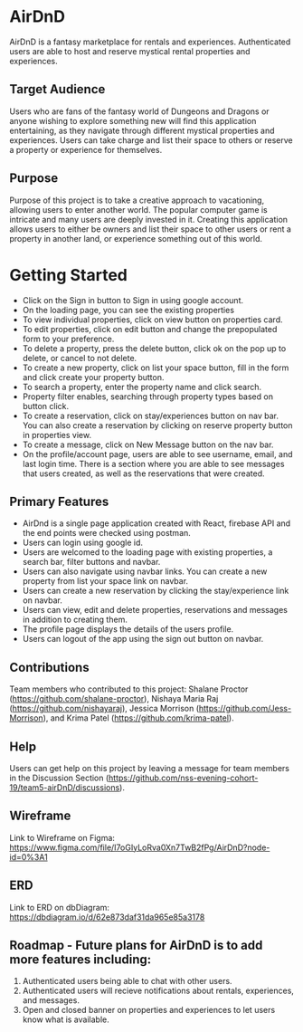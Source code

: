 # AirDnD

AirDnD is a fantasy marketplace for rentals and experiences. Authenticated users are able to host and reserve mystical rental properties and experiences.

## Target Audience

Users who are fans of the fantasy world of Dungeons and Dragons or anyone wishing to explore something new will find this application entertaining, as they navigate through different mystical properties and experiences. Users can take charge and list their space to others or reserve a property or experience for themselves. 

## Purpose

Purpose of this project is to take a creative approach to vacationing, allowing users to enter another world. The popular computer game is intricate and many users are deeply invested in it. Creating this application allows users to either be owners and list their space to other users or rent a property in another land, or experience something out of this world.

# Getting Started

- Click on the Sign in button to Sign in using google account.
- On the loading page, you can see the existing properties
- To view individual properties, click on view button on properties card.
- To edit properties, click on edit button and change the prepopulated form to your preference.
- To delete a property, press the delete button, click ok on the pop up to delete, or cancel to not delete.
- To create a new property, click on list your space button, fill in the form and click create your property button.
- To search a property, enter the property name and click search.
- Property filter enables, searching through property types based on button click.
- To create a reservation, click on stay/experiences button on nav bar. You can also create a reservation by clicking on reserve property button in properties view.
- To create a message, click on New Message button on the nav bar.
- On the profile/account page, users are able to see username, email, and last login time. There is a section where you are able to see messages that users created, as well as the reservations that were created. 

## Primary Features
- AirDnd is a single page application created with React, firebase API and the end points were checked using postman.
- Users can login using google id.
- Users are welcomed to the loading page with existing properties, a search bar, filter buttons and navbar.
- Users can also navigate using navbar links. You can create a new property from list your space link on navbar.
- Users can create a new reservation by clicking the stay/experience link on navbar.
- Users can view, edit and delete properties, reservations and messages in addition to creating them.
- The profile page displays the details of the users profile.
- Users can logout of the app using the sign out button on navbar.

## Contributions

Team members who contributed to this project: Shalane Proctor (https://github.com/shalane-proctor), Nishaya Maria Raj (https://github.com/nishayaraj), Jessica Morrison (https://github.com/Jess-Morrison), and Krima Patel (https://github.com/krima-patel).

## Help

Users can get help on this project by leaving a message for team members in the Discussion Section (https://github.com/nss-evening-cohort-19/team5-airDnD/discussions).

## Wireframe

Link to Wireframe on Figma: https://www.figma.com/file/I7oGIyLoRva0Xn7TwB2fPg/AirDnD?node-id=0%3A1

## ERD

Link to ERD on dbDiagram: https://dbdiagram.io/d/62e873daf31da965e85a3178

## Roadmap - Future plans for AirDnD is to add more features including:

1. Authenticated users being able to chat with other users.
2. Authenticated users will recieve notifications about rentals, experiences, and messages.
3. Open and closed banner on properties and experiences to let users know what is available.
